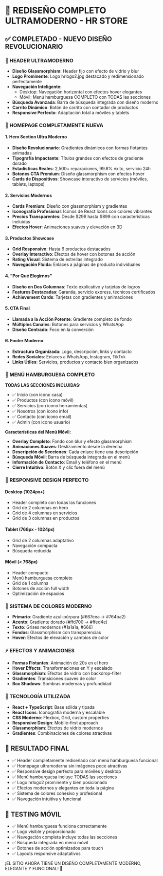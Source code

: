 # 🎨 REDISEÑO COMPLETO ULTRAMODERNO - HR STORE

## ✅ COMPLETADO - NUEVO DISEÑO REVOLUCIONARIO

### 🚀 HEADER ULTRAMODERNO
- **Diseño Glassmorphism**: Header fijo con efecto de vidrio y blur
- **Logo Prominente**: Logo hrlogo2.jpg destacado y redimensionado perfectamente
- **Navegación Inteligente**: 
  - Desktop: Navegación horizontal con efectos hover elegantes
  - Móvil: Menú hamburguesa COMPLETO con TODAS las secciones
- **Búsqueda Avanzada**: Barra de búsqueda integrada con diseño moderno
- **Carrito Dinámico**: Botón de carrito con contador de productos
- **Responsive Perfecto**: Adaptación total a móviles y tablets

### 🌟 HOMEPAGE COMPLETAMENTE NUEVA
#### 1. Hero Section Ultra Moderno
- **Diseño Revolucionario**: Gradientes dinámicos con formas flotantes animadas
- **Tipografía Impactante**: Títulos grandes con efectos de gradiente dorado
- **Estadísticas Reales**: 2,500+ reparaciones, 99.8% éxito, servicio 24h
- **Botones CTA Premium**: Diseño glassmorphism con efectos hover
- **Cards de Dispositivos**: Showcase interactivo de servicios (móviles, tablets, laptops)

#### 2. Servicios Modernos
- **Cards Premium**: Diseño con glassmorphism y gradientes
- **Iconografía Profesional**: Íconos de React Icons con colores vibrantes
- **Precios Transparentes**: Desde $299 hasta $899 con características incluidas
- **Efectos Hover**: Animaciones suaves y elevación en 3D

#### 3. Productos Showcase
- **Grid Responsivo**: Hasta 6 productos destacados
- **Overlay Interactivo**: Efectos de hover con botones de acción
- **Rating Visual**: Sistema de estrellas integrado
- **Navegación Fluida**: Enlaces a páginas de producto individuales

#### 4. "Por Qué Elegirnos"
- **Diseño en Dos Columnas**: Texto explicativo y tarjetas de logros
- **Features Destacadas**: Garantía, servicio express, técnicos certificados
- **Achievement Cards**: Tarjetas con gradientes y animaciones

#### 5. CTA Final
- **Llamada a la Acción Potente**: Gradiente completo de fondo
- **Múltiples Canales**: Botones para servicios y WhatsApp
- **Diseño Centrado**: Foco en la conversión

#### 6. Footer Moderno
- **Estructura Organizada**: Logo, descripción, links y contacto
- **Redes Sociales**: Enlaces a WhatsApp, Instagram, TikTok
- **Links Útiles**: Servicios, productos y contacto bien organizados

### 🎯 MENÚ HAMBURGUESA COMPLETO
**TODAS LAS SECCIONES INCLUIDAS:**
- ✅ Inicio (con icono casa)
- ✅ Productos (con icono móvil)
- ✅ Servicios (con icono herramientas)
- ✅ Nosotros (con icono info)
- ✅ Contacto (con icono email)
- ✅ Admin (con icono usuario)

**Características del Menú Móvil:**
- **Overlay Completo**: Fondo con blur y efecto glassmorphism
- **Animaciones Suaves**: Deslizamiento desde la derecha
- **Descripción de Secciones**: Cada enlace tiene una descripción
- **Búsqueda Móvil**: Barra de búsqueda integrada en el menú
- **Información de Contacto**: Email y teléfono en el menú
- **Cierre Intuitivo**: Botón X y clic fuera del menú

### 📱 RESPONSIVE DESIGN PERFECTO
#### Desktop (1024px+)
- Header completo con todas las funciones
- Grid de 2 columnas en hero
- Grid de 4 columnas en servicios
- Grid de 3 columnas en productos

#### Tablet (768px - 1024px)
- Grid de 2 columnas adaptativo
- Navegación compacta
- Búsqueda reducida

#### Móvil (< 768px)
- Header compacto
- Menú hamburguesa completo
- Grid de 1 columna
- Botones de acción full width
- Optimización de espacios

### 🎨 SISTEMA DE COLORES MODERNO
- **Primario**: Gradiente azul-púrpura (#667eea → #764ba2)
- **Acento**: Gradiente dorado (#ffd700 → #ffed4e)
- **Texto**: Grises modernos (#1a1a1a, #666)
- **Fondos**: Glassmorphism con transparencias
- **Hover**: Efectos de elevación y cambios de color

### ⚡ EFECTOS Y ANIMACIONES
- **Formas Flotantes**: Animación de 20s en el hero
- **Hover Effects**: Transformaciones en Y y escalado
- **Glassmorphism**: Efectos de vidrio con backdrop-filter
- **Gradientes**: Transiciones suaves de color
- **Box Shadows**: Sombras modernas y profundidad

### 🔧 TECNOLOGÍA UTILIZADA
- **React + TypeScript**: Base sólida y tipada
- **React Icons**: Iconografía moderna y escalable
- **CSS Moderno**: Flexbox, Grid, custom properties
- **Responsive Design**: Mobile-first approach
- **Glassmorphism**: Efectos de vidrio modernos
- **Gradientes**: Combinaciones de colores atractivas

## 🎯 RESULTADO FINAL
- ✅ Header completamente rediseñado con menú hamburguesa funcional
- ✅ Homepage ultramoderna sin imágenes poco atractivas
- ✅ Responsive design perfecto para móviles y desktop
- ✅ Menú hamburguesa incluye TODAS las secciones
- ✅ Logo hrlogo2 prominente y bien posicionado
- ✅ Efectos modernos y elegantes en toda la página
- ✅ Sistema de colores cohesivo y profesional
- ✅ Navegación intuitiva y funcional

## 📱 TESTING MÓVIL
- ✅ Menú hamburguesa funciona correctamente
- ✅ Logo visible y proporcionado
- ✅ Navegación completa incluye todas las secciones
- ✅ Búsqueda integrada en menú móvil
- ✅ Botones de acción optimizados para touch
- ✅ Layouts responsive adaptativos

¡EL SITIO AHORA TIENE UN DISEÑO COMPLETAMENTE MODERNO, ELEGANTE Y FUNCIONAL! 🚀
